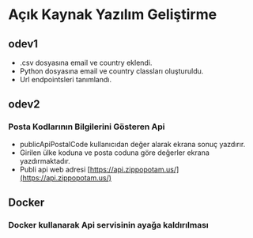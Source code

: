 # Açık Kaynak Yazılım Geliştirme
## odev1
- .csv dosyasına email ve country eklendi.
- Python dosyasına email ve country classları oluşturuldu. 
- Url endpointsleri tanımlandı.
## odev2
### Posta Kodlarının Bilgilerini Gösteren Api
- publicApiPostalCode kullanıcıdan değer alarak ekrana sonuç yazdırır.
- Girilen ülke koduna ve posta coduna göre değerler ekrana yazdırmaktadır.
- Publi api web adresi [https://api.zippopotam.us/](https://api.zippopotam.us/)

## Docker
### Docker kullanarak Api servisinin ayağa kaldırılması

